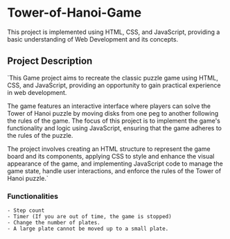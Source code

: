 # Tower-of-Hanoi-Game
This project is implemented using HTML, CSS, and JavaScript, providing a basic understanding of Web Development and its concepts.

## Project Description
`This Game project aims to recreate the classic puzzle game using HTML, CSS, and JavaScript, providing an opportunity to gain practical experience in web development.

The game features an interactive interface where players can solve the Tower of Hanoi puzzle by moving disks from one peg to another following the rules of the game. The focus of this project is to implement the game's functionality and logic using JavaScript, ensuring that the game adheres to the rules of the puzzle.

The project involves creating an HTML structure to represent the game board and its components, applying CSS to style and enhance the visual appearance of the game, and implementing JavaScript code to manage the game state, handle user interactions, and enforce the rules of the Tower of Hanoi puzzle.`

### Functionalities
`- Step count`<br>
 `- Timer (If you are out of time, the game is stopped)`<br>
 `- Change the number of plates.`<br>
`- A large plate cannot be moved up to a small plate.`<br>

